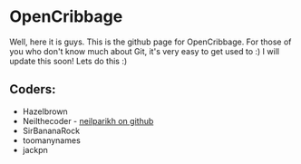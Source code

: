 # OpenCribbage
Well, here it is guys. This is the github page for OpenCribbage. For those of you who don't know much about Git, it's very easy to get used to :) I will update this soon! Lets do this :)

## Coders:
* Hazelbrown
* Neilthecoder - [neilparikh on github](https://github.com/neilparikh)
* SirBananaRock
* toomanynames
* jackpn